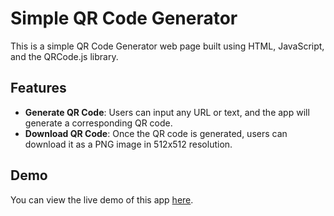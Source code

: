 # Simple QR Code Generator

This is a simple QR Code Generator web page built using HTML, JavaScript, and the QRCode.js library.

## Features
* **Generate QR Code**: Users can input any URL or text, and the app will generate a corresponding QR code.
* **Download QR Code**: Once the QR code is generated, users can download it as a PNG image in 512x512 resolution.

## Demo
You can view the live demo of this app [here](https://samuelabyan.github.io/qr-generator/).
